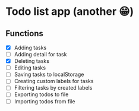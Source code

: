 # Todo list app (another 😁)

## Functions
- [x] Adding tasks
- [ ] Adding detail for task
- [x] Deleting tasks
- [ ] Editing tasks
- [ ] Saving tasks to localStorage
- [ ] Creating custom labels for tasks
- [ ] Filtering tasks by created labels
- [ ] Exporting todos to file
- [ ] Importing todos from file
